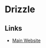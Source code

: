 # Drizzle

<!--
https://github.com/subhendupsingh/prisma-to-drizzle-schema/blob/main/src/index.ts
https://github.com/typytypytypy/prisma-to-drizzle
https://github.com/Duckapple/prisma-to-drizzle
-->

## Links

- [Main Website](https://drizzle.team)
